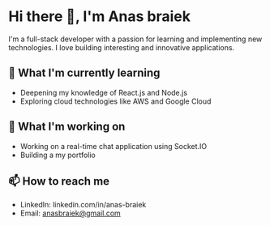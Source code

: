 # Hi there 👋, I'm Anas braiek

I'm a full-stack developer with a passion for learning and implementing new technologies. I love building interesting and innovative applications.

## 🌱 What I'm currently learning

- Deepening my knowledge of React.js and Node.js
- Exploring cloud technologies like AWS and Google Cloud

## 🔭 What I'm working on

- Working on a real-time chat application using Socket.IO
- Building a my portfolio

## 📫 How to reach me

- LinkedIn: linkedin.com/in/anas-braiek
- Email: anasbraiek@gmail.com




